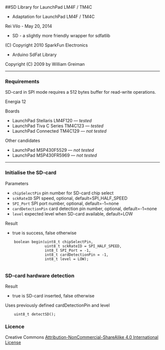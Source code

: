 ##SD Library for LaunchPad LM4F / TM4C


* Adaptation for LaunchPad LM4F / TM4C

Rei Vilo - May 20, 2014

* SD - a slightly more friendly wrapper for sdfatlib

(C) Copyright 2010 SparkFun Electronics

* Arduino SdFat Library

Copyright (C) 2009 by William Greiman

----

### Requirements

SD-card in SPI mode requires a 512 bytes buffer for read-write operations. 

Energia 12 

Boards

* LaunchPad Stellaris LM4F120 — *tested*
* LaunchPad Tiva C Series TM4C123 — *tested*
* LaunchPad Connected TM4C129 — *not tested*

Other candidates

* LaunchPad MSP430F5529 — *not tested*
* LaunchPad MSP430FR5969 — *not tested*

----

### Initialise the SD-card

Parameters

* `chipSelectPin` pin number for SD-card chip select
* `sckRateID` SPI speed, optional, default=SPI_HALF_SPEED
* `SPI_Port` SPI port number, optional, default=-1=none
* `cardDetectionPin` card detection pin number, optional, default=-1=none
* `level` expected level when SD-card available, default=LOW

Result

* true is success, false otherwise

```
    boolean begin(uint8_t chipSelectPin,
                  uint8_t sckRateID = SPI_HALF_SPEED,
                  int8_t SPI_Port = -1,
                  int8_t cardDetectionPin = -1,
                  int8_t level = LOW);
    
```

### SD-card hardware detection

Result

* true is SD-card inserted, false otherwise

Uses previously defined cardDetectionPin and level

```
    uint8_t detectSD();
```

### Licence

Creative Commons [Attribution-NonCommercial-ShareAlike 4.0 International License](http://creativecommons.org/licenses/by-nc-sa/4.0/)